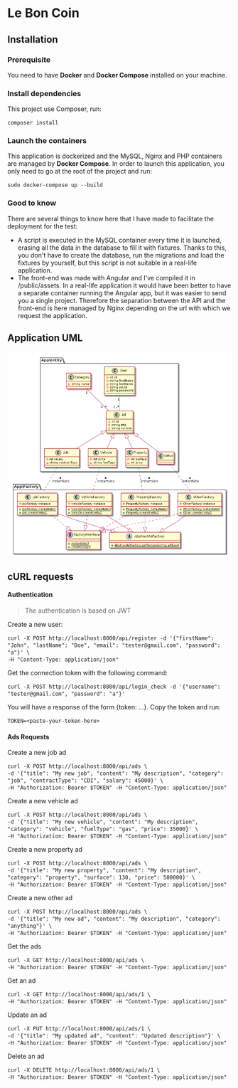 # Le Bon Coin

## Installation

### Prerequisite

You need to have **Docker** and **Docker Compose** installed on your machine.

### Install dependencies

This project use Composer, run:
```
composer install
```

### Launch the containers

This application is dockerized and the MySQL, Nginx and PHP containers are managed by **Docker Compose**.
In order to launch this application, you only need to go at the root of the project and run:
```
sudo docker-compose up --build
``` 

### Good to know

There are several things to know here that I have made to facilitate the deployment for the test:
* A script is executed in the MySQL container every time it is launched, erasing all the data in the database to fill it with fixtures. Thanks to this, you don't have to create the database, run the migrations and load the fixtures by yourself, but this script is not suitable in a real-life application.
* The front-end was made with Angular and I've compiled it in /public/assets. In a real-life application it would have been better to have a separate container running the Angular app, but it was easier to send you a single project. Therefore the separation between the API and the front-end is here managed by Nginx depending on the url with which we request the application.

## Application UML

![uml](https://raw.githubusercontent.com/GregRbs92/LeBonCoin/master/uml.png)

## cURL requests
#### Authentication

> The authentication is based on JWT

Create a new user:
```
curl -X POST http://localhost:8000/api/register -d '{"firstName": "John", "lastName": "Doe", "email": "tester@gmail.com", "password": "a"}' \
-H "Content-Type: application/json"
```

Get the connection token with the following command:
```
curl -X POST http://localhost:8000/api/login_check -d '{"username": "tester@gmail.com", "password": "a"}'
```
You will have a response of the form {token: ...}.
Copy the token and run:
```
TOKEN=<paste-your-token-here>
```
#### Ads Requests
Create a new job ad
```
curl -X POST http://localhost:8000/api/ads \
-d '{"title": "My new job", "content": "My description", "category": "job", "contractType": "CDI", "salary": 45000}' \
-H "Authorization: Bearer $TOKEN" -H "Content-Type: application/json"
```

Create a new vehicle ad
```
curl -X POST http://localhost:8000/api/ads \
-d '{"title": "My new vehicle", "content": "My description", "category": "vehicle", "fuelType": "gas", "price": 35000}' \
-H "Authorization: Bearer $TOKEN" -H "Content-Type: application/json"
```

Create a new property ad
```
curl -X POST http://localhost:8000/api/ads \
-d '{"title": "My new property", "content": "My description", "category": "property", "surface": 130, "price": 500000}' \
-H "Authorization: Bearer $TOKEN" -H "Content-Type: application/json"
```

Create a new other ad
```
curl -X POST http://localhost:8000/api/ads \
-d '{"title": "My new ad", "content": "My description", "category": "anything"}' \
-H "Authorization: Bearer $TOKEN" -H "Content-Type: application/json"
```

Get the ads
```
curl -X GET http://localhost:8000/api/ads \
-H "Authorization: Bearer $TOKEN" -H "Content-Type: application/json"
```

Get an ad
```
curl -X GET http://localhost:8000/api/ads/1 \
-H "Authorization: Bearer $TOKEN" -H "Content-Type: application/json"
```

Update an ad
```
curl -X PUT http://localhost:8000/api/ads/1 \
-d '{"title": "My updated ad", "content": "Updated description"}' \
-H "Authorization: Bearer $TOKEN" -H "Content-Type: application/json"
```

Delete an ad
```
curl -X DELETE http://localhost:8000/api/ads/1 \
-H "Authorization: Bearer $TOKEN" -H "Content-Type: application/json"
```